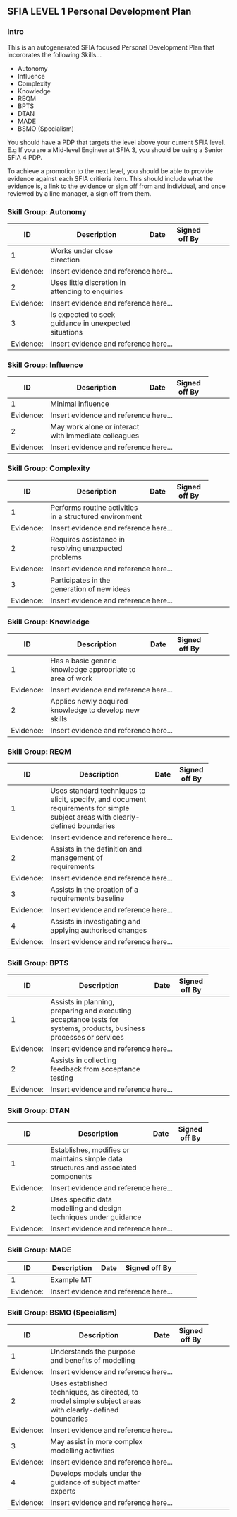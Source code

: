 ## SFIA LEVEL 1 Personal Development Plan

### Intro

This is an autogenerated SFIA focused Personal Development Plan that incororates the following Skills...

* Autonomy
* Influence
* Complexity
* Knowledge
* REQM
* BPTS
* DTAN
* MADE
* BSMO (Specialism)


You should have a PDP that targets the level above your current SFIA level. E.g If you are a Mid-level Engineer at SFIA 3, you should be using a Senior SFIA 4 PDP. 

To achieve a promotion to the next level, you should be able to provide evidence against each SFIA critieria item. This should include what the evidence is, a link to the evidence or sign off from and individual, and once reviewed by a line manager, a sign off from them. 



  
  
### Skill Group: Autonomy  
  
| ID  | Description  | Date  | Signed off By  |  
|---|---|---|---|  
| 1 | Works under close direction | | |  
| Evidence: <td colspan=3> Insert evidence and reference here... |  
| 2 | Uses little discretion in attending to enquiries | | |  
| Evidence: <td colspan=3> Insert evidence and reference here... |  
| 3 | Is expected to seek guidance in unexpected situations | | |  
| Evidence: <td colspan=3> Insert evidence and reference here... |  
  
  
  
  
### Skill Group: Influence  
  
| ID  | Description  | Date  | Signed off By  |  
|---|---|---|---|  
| 1 | Minimal influence | | |  
| Evidence: <td colspan=3> Insert evidence and reference here... |  
| 2 | May work alone or interact with immediate colleagues | | |  
| Evidence: <td colspan=3> Insert evidence and reference here... |  
  
  
  
  
### Skill Group: Complexity  
  
| ID  | Description  | Date  | Signed off By  |  
|---|---|---|---|  
| 1 | Performs routine activities in a structured environment | | |  
| Evidence: <td colspan=3> Insert evidence and reference here... |  
| 2 | Requires assistance in resolving unexpected problems | | |  
| Evidence: <td colspan=3> Insert evidence and reference here... |  
| 3 | Participates in the generation of new ideas | | |  
| Evidence: <td colspan=3> Insert evidence and reference here... |  
  
  
  
  
### Skill Group: Knowledge  
  
| ID  | Description  | Date  | Signed off By  |  
|---|---|---|---|  
| 1 | Has a basic generic knowledge appropriate to area of work | | |  
| Evidence: <td colspan=3> Insert evidence and reference here... |  
| 2 | Applies newly acquired knowledge to develop new skills | | |  
| Evidence: <td colspan=3> Insert evidence and reference here... |  
  
  
  
  
### Skill Group: REQM  
  
| ID  | Description  | Date  | Signed off By  |  
|---|---|---|---|  
| 1 | Uses standard techniques to elicit, specify, and document requirements for simple subject areas with clearly-defined boundaries | | |  
| Evidence: <td colspan=3> Insert evidence and reference here... |  
| 2 | Assists in the definition and management of requirements | | |  
| Evidence: <td colspan=3> Insert evidence and reference here... |  
| 3 | Assists in the creation of a requirements baseline | | |  
| Evidence: <td colspan=3> Insert evidence and reference here... |  
| 4 | Assists in investigating and applying authorised changes | | |  
| Evidence: <td colspan=3> Insert evidence and reference here... |  
  
  
  
  
### Skill Group: BPTS  
  
| ID  | Description  | Date  | Signed off By  |  
|---|---|---|---|  
| 1 | Assists in planning, preparing and executing acceptance tests for systems, products, business processes or services | | |  
| Evidence: <td colspan=3> Insert evidence and reference here... |  
| 2 | Assists in collecting feedback from acceptance testing | | |  
| Evidence: <td colspan=3> Insert evidence and reference here... |  
  
  
  
  
### Skill Group: DTAN  
  
| ID  | Description  | Date  | Signed off By  |  
|---|---|---|---|  
| 1 | Establishes, modifies or maintains simple data structures and associated components | | |  
| Evidence: <td colspan=3> Insert evidence and reference here... |  
| 2 | Uses specific data modelling and design techniques under guidance | | |  
| Evidence: <td colspan=3> Insert evidence and reference here... |  
  
  
  
  
### Skill Group: MADE  
  
| ID  | Description  | Date  | Signed off By  |  
|---|---|---|---|  
| 1 | Example MT | | |  
| Evidence: <td colspan=3> Insert evidence and reference here... |  
  
  
  
  
### Skill Group: BSMO (Specialism)  
  
| ID  | Description  | Date  | Signed off By  |  
|---|---|---|---|  
| 1 | Understands the purpose and benefits of modelling | | |  
| Evidence: <td colspan=3> Insert evidence and reference here... |  
| 2 | Uses established techniques, as directed, to model simple subject areas with clearly-defined boundaries | | |  
| Evidence: <td colspan=3> Insert evidence and reference here... |  
| 3 | May assist in more complex modelling activities | | |  
| Evidence: <td colspan=3> Insert evidence and reference here... |  
| 4 | Develops models under the guidance of subject matter experts | | |  
| Evidence: <td colspan=3> Insert evidence and reference here... |  
  
  


